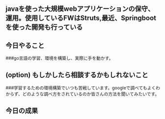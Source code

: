 # <yume100>

## javaを使った大規模webアプリケーションの保守、運用。使用しているFWはStruts,最近、Springbootを使った開発も行っている


## 今日やること
###go言語の学習、環境を構築し、実際に手を動かす。

## (option) もしかしたら相談するかもしれないこと
###学習するための環境構築でいつも苦戦しています。googleで調べてもよくわからず、どのような調べ方をされているのか皆さんの方法を聞いてみたいです。

## 今日の成果

